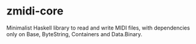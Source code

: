 zmidi-core
==========

Minimalist Haskell library to read and write MIDI files, with
dependencies only on Base, ByteString, Containers and Data.Binary.
